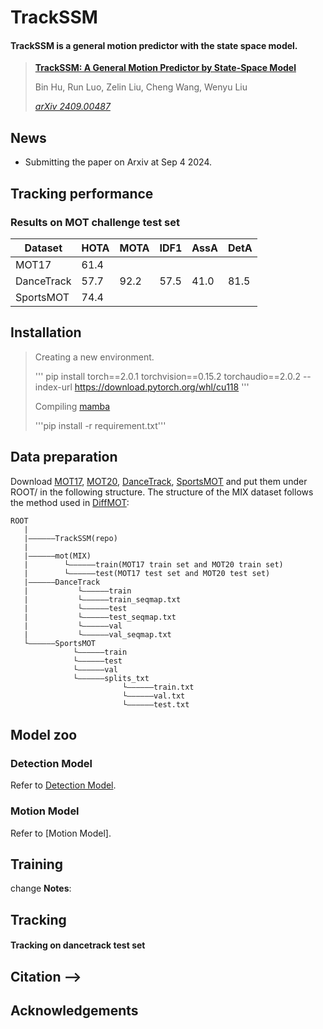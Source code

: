 

# TrackSSM
####  TrackSSM is a general motion predictor with the state space model.

> [**TrackSSM: A General Motion Predictor by State-Space Model**](https://arxiv.org/abs/2409.00487)
> 
> Bin Hu, Run Luo, Zelin Liu, Cheng Wang, Wenyu Liu
> 
> *[arXiv 2409.00487](https://arxiv.org/abs/2409.00487)*


## News
- Submitting the paper on Arxiv at Sep 4 2024.
 
## Tracking performance
### Results on MOT challenge test set
| Dataset    | HOTA | MOTA | IDF1 | AssA | DetA | 
|------------|-------|-------|------|------|-------|
|MOT17       | 61.4 |   |   |   |   |
|DanceTrack  | 57.7 | 92.2 | 57.5 | 41.0 | 81.5  |
|SportsMOT   | 74.4 |  |  |  |   |

 
## Installation
> Creating a new environment.
> 
> ''' pip install torch==2.0.1 torchvision==0.15.2 torchaudio==2.0.2 --index-url https://download.pytorch.org/whl/cu118 '''
> 
> Compiling [mamba](https://github.com/state-spaces/mamba)
> 
> '''pip install -r requirement.txt'''


## Data preparation
Download [MOT17](https://motchallenge.net/), [MOT20](https://motchallenge.net/), [DanceTrack](https://github.com/DanceTrack/DanceTrack), [SportsMOT](https://github.com/MCG-NJU/SportsMOT) and put them under ROOT/ in the following structure. The structure of the MIX dataset follows the method used in [DiffMOT](https://github.com/Kroery/DiffMOT):
```
ROOT
   |
   |——————TrackSSM(repo)
   |                         
   |——————mot(MIX)
   |        └——————train(MOT17 train set and MOT20 train set)
   |        └——————test(MOT17 test set and MOT20 test set)
   |——————DanceTrack
   |           └——————train
   |           └——————train_seqmap.txt
   |           └——————test
   |           └——————test_seqmap.txt
   |           └——————val
   |           └——————val_seqmap.txt
   └——————SportsMOT
              └——————train
              └——————test
              └——————val
              └——————splits_txt
                         └——————train.txt
                         └——————val.txt
                         └——————test.txt
```


## Model zoo
### Detection Model
Refer to [Detection Model](https://github.com/Kroery/DiffMOT).

### Motion Model
Refer to [Motion Model].


## Training
change
**Notes**: 


## Tracking


#### Tracking on dancetrack test set


 
## Citation -->


## Acknowledgements


